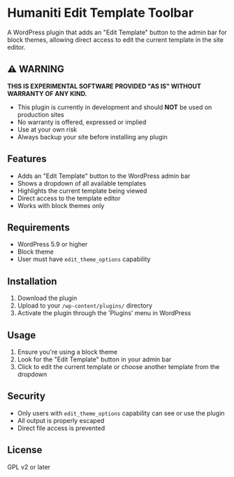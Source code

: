 # Humaniti Edit Template Toolbar

A WordPress plugin that adds an "Edit Template" button to the admin bar for block themes, allowing direct access to edit the current template in the site editor.

## ⚠️ WARNING

**THIS IS EXPERIMENTAL SOFTWARE PROVIDED "AS IS" WITHOUT WARRANTY OF ANY KIND.**

- This plugin is currently in development and should **NOT** be used on production sites
- No warranty is offered, expressed or implied
- Use at your own risk
- Always backup your site before installing any plugin

## Features

- Adds an "Edit Template" button to the WordPress admin bar
- Shows a dropdown of all available templates
- Highlights the current template being viewed
- Direct access to the template editor
- Works with block themes only

## Requirements

- WordPress 5.9 or higher
- Block theme
- User must have `edit_theme_options` capability

## Installation

1. Download the plugin
2. Upload to your `/wp-content/plugins/` directory
3. Activate the plugin through the 'Plugins' menu in WordPress

## Usage

1. Ensure you're using a block theme
2. Look for the "Edit Template" button in your admin bar
3. Click to edit the current template or choose another template from the dropdown

## Security

- Only users with `edit_theme_options` capability can see or use the plugin
- All output is properly escaped
- Direct file access is prevented

## License

GPL v2 or later
